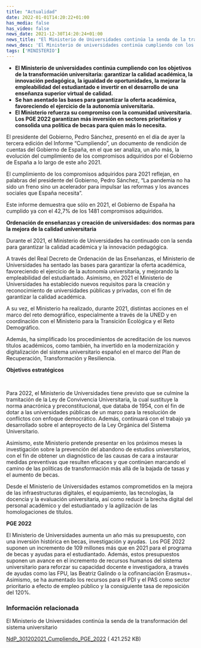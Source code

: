 ```yaml
---
title: "Actualidad"   
date: 2022-01-01T14:20:22+01:00
has_media: false
has_video: false
news_date: 2021-12-30T14:20:24+01:00
news_title: "El Ministerio de Universidades continúa la senda de la transformación del sistema universitario"
news_desc: 'El Ministerio de universidades continúa cumpliendo con los objetivos de la transformación universitaria: garantizar la calidad académica, la innovación pedagógica, la igualdad de oportunidades, la mejorar la empleabilidad del estudiantado e invertir en el desarrollo de una enseñanza superior virtual de calidad.<b>Este contenido incluye:</b> <i class="fal fa-file-</a><i class="fas fa-external-link-alt"></i> </a><i class="fas fa-external-link-alt"></i>_icon"></i>'
tags: ['MINISTERIO']
---
```

<ul>
<li><b>El Ministerio de universidades contin&uacute;a cumpliendo con los objetivos de la transformaci&oacute;n universitaria: garantizar la calidad acad&eacute;mica, la innovaci&oacute;n pedag&oacute;gica, la igualdad de oportunidades, la mejorar la empleabilidad del estudiantado e invertir en el desarrollo de una ense&ntilde;anza superior virtual de calidad.</b></li>
<li><b>Se han asentado las bases para garantizar la oferta acad&eacute;mica, favoreciendo el ejercicio de la autonom&iacute;a universitaria.</b></li>
<li><b>El Ministerio refuerza su compromiso con la comunidad universitaria. Los PGE 2022 garantizan m&aacute;s inversi&oacute;n en sectores prioritarios y consolida una pol&iacute;tica de becas para quien m&aacute;s lo necesita.</b></li>
</ul>
<p>El presidente del Gobierno, Pedro S&aacute;nchez, present&oacute; en el d&iacute;a de ayer la tercera edici&oacute;n del Informe &ldquo;Cumpliendo&rdquo;, un documento de rendici&oacute;n de cuentas del Gobierno de Espa&ntilde;a, en el que ser analiza, un a&ntilde;o m&aacute;s, la evoluci&oacute;n del cumplimiento de los compromisos adquiridos por el Gobierno de Espa&ntilde;a a lo largo de este a&ntilde;o 2021.&nbsp;</p>
<p>El cumplimiento de los compromisos adquiridos para 2021 reflejan, en palabras del presidente del Gobierno, Pedro S&aacute;nchez, &ldquo;La pandemia no ha sido un freno sino un acelerador para impulsar las reformas y los avances sociales que Espa&ntilde;a necesita&rdquo;.</p>
<p>Este informe demuestra que s&oacute;lo en 2021, el Gobierno de Espa&ntilde;a ha cumplido ya con el 42,7% de los 1481 compromisos adquiridos.</p>
<p><b>Ordenaci&oacute;n de ense&ntilde;anzas y creaci&oacute;n de universidades: dos normas para la mejora de la calidad universitaria</b></p>
<p>Durante el 2021, el Ministerio de Universidades ha continuado con la senda para garantizar la calidad acad&eacute;mica y la innovaci&oacute;n pedag&oacute;gica.</p>
<p>A trav&eacute;s del Real Decreto de Ordenaci&oacute;n de las Ense&ntilde;anzas, el Ministerio de Universidades ha sentado las bases para garantizar la oferta acad&eacute;mica, favoreciendo el ejercicio de la autonom&iacute;a universitaria, y mejorando la empleabilidad del estudiantado. Asimismo, en 2021 el Ministerio de Universidades ha establecido nuevos requisitos para la creaci&oacute;n y reconocimiento de universidades p&uacute;blicas y privadas, con el fin de garantizar la calidad acad&eacute;mica.</p>
<p>A su vez, el Ministerio ha realizado, durante 2021, distintas acciones en el marco del reto demogr&aacute;fico, especialmente a trav&eacute;s de la UNED y en coordinaci&oacute;n con el Ministerio para la Transici&oacute;n Ecol&oacute;gica y el Reto Demogr&aacute;fico.</p>
<p>Adem&aacute;s, ha simplificado los procedimientos de acreditaci&oacute;n de los nuevos t&iacute;tulos acad&eacute;micos, como tambi&eacute;n, ha invertido en la modernizaci&oacute;n y digitalizaci&oacute;n del sistema universitario espa&ntilde;ol en el marco del Plan de Recuperaci&oacute;n, Transformaci&oacute;n y Resiliencia.</p>
<p><b>Objetivos estrat&eacute;gicos</b></p>
<p><b>&nbsp;</b></p>
<p>Para 2022, el Ministerio de Universidades tiene previsto que se culmine la tramitaci&oacute;n de la Ley de Convivencia Universitaria, la cual sustituye la norma anacr&oacute;nica y preconstitucional, que databa de 1954, con el fin de dotar a las universidades p&uacute;blicas de un marco para la resoluci&oacute;n de conflictos con enfoque democr&aacute;tico. Adem&aacute;s, continuar&aacute; con el trabajo ya desarrollado sobre el anteproyecto de la Ley Org&aacute;nica del Sistema Universitario.</p>
<p>Asimismo, este Ministerio pretende presentar en los pr&oacute;ximos meses la investigaci&oacute;n sobre la prevenci&oacute;n del abandono de estudios universitarios, con el fin de obtener un diagn&oacute;stico de las causas de cara a instaurar medidas preventivas que resulten eficaces y que contin&uacute;en marcando el camino de las pol&iacute;ticas de transformaci&oacute;n m&aacute;s all&aacute; de la bajada de tasas y el aumento de becas.</p>
<p>Desde el Ministerio de Universidades estamos comprometidos en la mejora de las infraestructuras digitales, el equipamiento, las tecnolog&iacute;as, la docencia y la evaluaci&oacute;n universitaria, as&iacute; como reducir la brecha digital del personal acad&eacute;mico y del estudiantado y la agilizaci&oacute;n de las homologaciones de t&iacute;tulos.</p>
<p><b>PGE 2022</b></p>
<p>El Ministerio de Universidades aumenta un a&ntilde;o m&aacute;s su presupuesto, con una inversi&oacute;n hist&oacute;rica en becas, investigaci&oacute;n y ayudas.&nbsp; Los PGE 2022 suponen un incremento de 109 millones m&aacute;s que en 2021 para el programa de becas y ayudas para el estudiantado. Adem&aacute;s, estos presupuestos suponen un avance en el incremento de recursos humanos del sistema universitario para reforzar su capacidad docente e investigadora, a trav&eacute;s de ayudas como las FPU, las Beatriz Galindo o la cofinanciaci&oacute;n Erasmus+. Asimismo, se ha aumentado los recursos para el PDI y el PAS como sector prioritario a efecto de empleo p&uacute;blico y la consiguiente tasa de reposici&oacute;n del 120%.</p>
	<div class="row"> 
		<div class="col-12 box_card_title d-flex"> 
			<h3 class="title_separador"><i class="fas fa-download"></i>Información relacionada</h3> 
		</div> 
		<div class="col-lg-12 box_card"> <p>El Ministerio de Universidades continúa la senda de la transformación del sistema universitario</p> 
		</div> 
		<div class="col-lg-12 cards_download_cnt">  
			<div class="row"> 
				<div class="download_card"> 
					<a class="card" href="{{<siteurl>}}documentos/PDF/news/NdP_301202021_Cumpliendo_PGE_2022.pdf" target="_blank"> 
					<div class="card-header"> 
						   <i class="fal fa-download"></i> 
					</div> </a> 
					<div class="card-body"> 
						<p class="text_file"><a class="card" href="{{<siteurl>}}documentos/PDF/news/NdP_301202021_Cumpliendo_PGE_2022.pdf" target="_blank">  
						<span class="tit">NdP_301202021_Cumpliendo_PGE_2022</span></a> <i class="fal fa-file-_icon"></i>( 421.252 KB)</p> 
					</div>
				</div> 		
			</div> 
		</div> 
	</div>
	
	